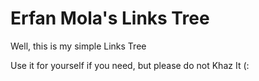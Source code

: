 # Erfan Mola's Links Tree
Well, this is my simple Links Tree

Use it for yourself if you need, but please do not Khaz It (: